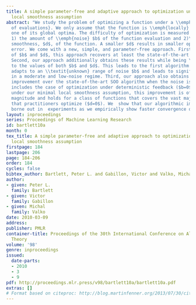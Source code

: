 ```yaml
---
title: A simple parameter-free and adaptive approach to optimization under a minimal
  local smoothness assumption
abstract: "We study the problem of optimizing a function under a \\emph{budgeted number
  of evaluations}. We only assume that the function is \\emph{locally} smooth around
  one of its global optima. The difficulty of optimization is measured in terms of
  1) the amount of \\emph{noise} $b$ of the function evaluation and 2)\tthe local
  smoothness, $d$, of the function. A smaller $d$ results in smaller optimization
  error. We come with a new, simple, and parameter-free approach. First, for all values
  of $b$ and $d$, this approach recovers at least the state-of-the-art regret guarantees.
  Second, our approach additionally obtains these results while being \\textit{agnostic}
  to the values of both $b$ and $d$. This leads to the first algorithm that naturally
  adapts to an \\textit{unknown} range of noise $b$ and leads to significant improvements
  in a moderate and low-noise regime. Third, our approach also obtains a remarkable
  improvement over the state-of-the-art SOO algorithm when the noise is very low which
  includes the case of optimization under deterministic feedback ($b=0$).\tThere,
  under our minimal local smoothness assumption, this improvement is of exponential
  magnitude and holds for a class of functions that covers the vast majority of functions
  that practitioners optimize ($d=0$). We  show that our algorithmic improvement is
  borne out in  experiments as we empirically show faster convergence on common benchmarks."
layout: inproceedings
series: Proceedings of Machine Learning Research
id: bartlett10a
month: 0
tex_title: A simple parameter-free and adaptive approach to optimization under a minimal
  local smoothness assumption
firstpage: 184
lastpage: 206
page: 184-206
order: 184
cycles: false
bibtex_author: Bartlett, Peter L. and Gabillon, Victor and Valko, Michal
author:
- given: Peter L.
  family: Bartlett
- given: Victor
  family: Gabillon
- given: Michal
  family: Valko
date: 2010-03-09
address: 
publisher: PMLR
container-title: Proceedings of the 30th International Conference on Algorithmic Learning
  Theory
volume: '98'
genre: inproceedings
issued:
  date-parts:
  - 2010
  - 3
  - 9
pdf: http://proceedings.mlr.press/v98/bartlett10a/bartlett10a.pdf
extras: []
# Format based on citeproc: http://blog.martinfenner.org/2013/07/30/citeproc-yaml-for-bibliographies/
---
```


